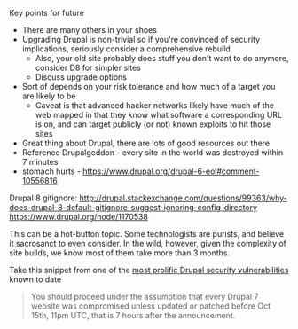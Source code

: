 
Key points for future 

 + There are many others in your shoes
 + Upgrading Drupal is non-trivial so if you're convinced of security implications, seriously consider a comprehensive rebuild
   + Also, your old site probably does stuff you don't want to do anymore, consider D8 for simpler sites
   + Discuss upgrade options
 + Sort of depends on your risk tolerance and how much of a target you are likely to be
   + Caveat is that advanced hacker networks likely have much of the web mapped in that they know what software a corresponding
   URL is on, and can target publicly (or not) known exploits to hit those sites
  + Great thing about Drupal, there are lots of good resources out there
  + Reference Drupalgeddon - every site in the world was destroyed within 7 minutes
  + stomach hurts - https://www.drupal.org/drupal-6-eol#comment-10556816
  
  
  Drupal 8 gitignore: http://drupal.stackexchange.com/questions/99363/why-does-drupal-8-default-gitignore-suggest-ignoring-config-directory
  https://www.drupal.org/node/1170538



This can be a hot-button topic. Some technologists are purists, and believe it sacrosanct to even consider.
In the wild, however, given the complexity of site builds, we know most of them take more than 3 months.

Take this snippet from one of the [most prolific Drupal security vulnerabilities](https://www.drupal.org/PSA-2014-003) known to date
> You should proceed under the assumption that every Drupal 7 website was compromised unless updated or patched before Oct 15th, 11pm UTC, that is 7 hours after the announcement.